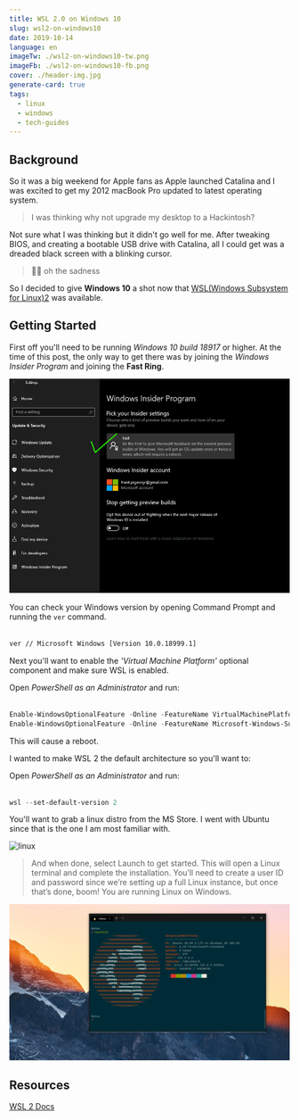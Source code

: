 ```yaml
---
title: WSL 2.0 on Windows 10
slug: wsl2-on-windows10
date: 2019-10-14
language: en
imageTw: ./wsl2-on-windows10-tw.png
imageFb: ./wsl2-on-windows10-fb.png
cover: ./header-img.jpg
generate-card: true
tags:
  - linux
  - windows
  - tech-guides
---
```


## Background

So it was a big weekend for Apple fans as Apple launched Catalina and I was excited to get my 2012 macBook Pro updated to latest operating system.

> I was thinking why not upgrade my desktop to a Hackintosh?

Not sure what I was thinking but it didn't go well for me. After tweaking BIOS,  and creating a bootable USB drive with Catalina, all I could get was a dreaded black screen with a blinking cursor.

> 🤷‍♂ oh the sadness

So I decided to give **Windows 10** a shot now that [WSL(Windows Subsystem for Linux)2](https://docs.microsoft.com/en-us/windows/wsl/wsl2-install) was available.

## Getting Started

First off you'll need to be running *Windows 10 build 18917* or higher. At the time of this post, the only way to get there was by joining the *Windows Insider Program* and joining the **Fast Ring**. 

![windows insider](./insider.png)

You can check your Windows version by opening Command Prompt and running the `ver` command.

```bash

ver // Microsoft Windows [Version 10.0.18999.1]

```


Next you'll want to enable the *'Virtual Machine Platform'* optional component and make sure WSL is enabled.

Open *PowerShell as an Administrator* and run:

```powershell

Enable-WindowsOptionalFeature -Online -FeatureName VirtualMachinePlatform
Enable-WindowsOptionalFeature -Online -FeatureName Microsoft-Windows-Subsystem-Linux

```

This will cause a reboot.

I wanted to make WSL 2 the default architecture so you'll want to: 

Open *PowerShell as an Administrator* and run:

```powershell

wsl --set-default-version 2

```

You'll want to grab a linux distro from the MS Store. I went with Ubuntu since that is the one I am most familiar with.

![linux](https://devblogs.microsoft.com/commandline/wp-content/uploads/sites/33/2019/07/select-distro.png)

> And when done, select Launch to get started. This will open a Linux terminal and complete the installation. You’ll need to create a user ID and password since we’re setting up a full Linux instance, but once that’s done, boom! You are running Linux on Windows.

![neofetch](./neofetch.png)

## Resources

[WSL 2 Docs](https://docs.microsoft.com/en-us/windows/wsl/wsl2-index)

